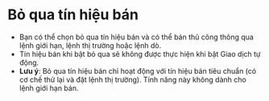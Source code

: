 # **Bỏ qua tín hiệu bán**

- Bạn có thể chọn bỏ qua tín hiệu bán và có thể bán thủ công thông qua lệnh giới hạn, lệnh thị trường hoặc lệnh dò.
- Tín hiệu bán khi bật bỏ qua sẽ không được thực hiện khi bật Giao dịch tự động.
- **Lưu ý**: Bỏ qua tín hiệu bán chỉ hoạt động với tín hiệu bán tiêu chuẩn (có cơ chế thử lại và đặt lệnh thị trường). Tính năng này không dành cho lệnh giới hạn bán.
